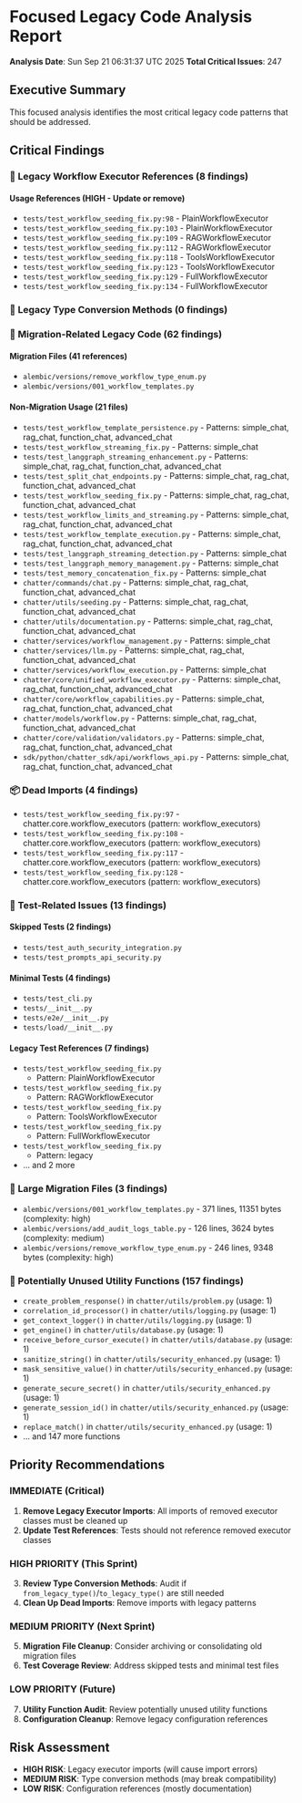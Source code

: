 # Focused Legacy Code Analysis Report
**Analysis Date**: Sun Sep 21 06:31:37 UTC 2025
**Total Critical Issues**: 247

## Executive Summary

This focused analysis identifies the most critical legacy code patterns that should be addressed.

## Critical Findings

### 🚨 Legacy Workflow Executor References (8 findings)

#### Usage References (HIGH - Update or remove)
- `tests/test_workflow_seeding_fix.py:98` - PlainWorkflowExecutor
- `tests/test_workflow_seeding_fix.py:103` - PlainWorkflowExecutor
- `tests/test_workflow_seeding_fix.py:109` - RAGWorkflowExecutor
- `tests/test_workflow_seeding_fix.py:112` - RAGWorkflowExecutor
- `tests/test_workflow_seeding_fix.py:118` - ToolsWorkflowExecutor
- `tests/test_workflow_seeding_fix.py:123` - ToolsWorkflowExecutor
- `tests/test_workflow_seeding_fix.py:129` - FullWorkflowExecutor
- `tests/test_workflow_seeding_fix.py:134` - FullWorkflowExecutor

### 🔄 Legacy Type Conversion Methods (0 findings)


### 📂 Migration-Related Legacy Code (62 findings)

#### Migration Files (41 references)
- `alembic/versions/remove_workflow_type_enum.py`
- `alembic/versions/001_workflow_templates.py`

#### Non-Migration Usage (21 files)
- `tests/test_workflow_template_persistence.py` - Patterns: simple_chat, rag_chat, function_chat, advanced_chat
- `tests/test_workflow_streaming_fix.py` - Patterns: simple_chat
- `tests/test_langgraph_streaming_enhancement.py` - Patterns: simple_chat, rag_chat, function_chat, advanced_chat
- `tests/test_split_chat_endpoints.py` - Patterns: simple_chat, rag_chat, function_chat, advanced_chat
- `tests/test_workflow_seeding_fix.py` - Patterns: simple_chat, rag_chat, function_chat, advanced_chat
- `tests/test_workflow_limits_and_streaming.py` - Patterns: simple_chat, rag_chat, function_chat, advanced_chat
- `tests/test_workflow_template_execution.py` - Patterns: simple_chat, rag_chat, function_chat, advanced_chat
- `tests/test_langgraph_streaming_detection.py` - Patterns: simple_chat
- `tests/test_langgraph_memory_management.py` - Patterns: simple_chat
- `tests/test_memory_concatenation_fix.py` - Patterns: simple_chat
- `chatter/commands/chat.py` - Patterns: simple_chat, rag_chat, function_chat, advanced_chat
- `chatter/utils/seeding.py` - Patterns: simple_chat, rag_chat, function_chat, advanced_chat
- `chatter/utils/documentation.py` - Patterns: simple_chat, rag_chat, function_chat, advanced_chat
- `chatter/services/workflow_management.py` - Patterns: simple_chat
- `chatter/services/llm.py` - Patterns: simple_chat, rag_chat, function_chat, advanced_chat
- `chatter/services/workflow_execution.py` - Patterns: simple_chat
- `chatter/core/unified_workflow_executor.py` - Patterns: simple_chat, rag_chat, function_chat, advanced_chat
- `chatter/core/workflow_capabilities.py` - Patterns: simple_chat, rag_chat, function_chat, advanced_chat
- `chatter/models/workflow.py` - Patterns: simple_chat, rag_chat, function_chat, advanced_chat
- `chatter/core/validation/validators.py` - Patterns: simple_chat, rag_chat, function_chat, advanced_chat
- `sdk/python/chatter_sdk/api/workflows_api.py` - Patterns: simple_chat, rag_chat, function_chat, advanced_chat

### 📦 Dead Imports (4 findings)

- `tests/test_workflow_seeding_fix.py:97` - chatter.core.workflow_executors (pattern: workflow_executors)
- `tests/test_workflow_seeding_fix.py:108` - chatter.core.workflow_executors (pattern: workflow_executors)
- `tests/test_workflow_seeding_fix.py:117` - chatter.core.workflow_executors (pattern: workflow_executors)
- `tests/test_workflow_seeding_fix.py:128` - chatter.core.workflow_executors (pattern: workflow_executors)

### 🧪 Test-Related Issues (13 findings)

#### Skipped Tests (2 findings)
- `tests/test_auth_security_integration.py`
- `tests/test_prompts_api_security.py`

#### Minimal Tests (4 findings)
- `tests/test_cli.py`
- `tests/__init__.py`
- `tests/e2e/__init__.py`
- `tests/load/__init__.py`

#### Legacy Test References (7 findings)
- `tests/test_workflow_seeding_fix.py`
  - Pattern: PlainWorkflowExecutor
- `tests/test_workflow_seeding_fix.py`
  - Pattern: RAGWorkflowExecutor
- `tests/test_workflow_seeding_fix.py`
  - Pattern: ToolsWorkflowExecutor
- `tests/test_workflow_seeding_fix.py`
  - Pattern: FullWorkflowExecutor
- `tests/test_workflow_seeding_fix.py`
  - Pattern: legacy
- ... and 2 more

### 📏 Large Migration Files (3 findings)

- `alembic/versions/001_workflow_templates.py` - 371 lines, 11351 bytes (complexity: high)
- `alembic/versions/add_audit_logs_table.py` - 126 lines, 3624 bytes (complexity: medium)
- `alembic/versions/remove_workflow_type_enum.py` - 246 lines, 9348 bytes (complexity: high)

### 🔧 Potentially Unused Utility Functions (157 findings)

- `create_problem_response()` in `chatter/utils/problem.py` (usage: 1)
- `correlation_id_processor()` in `chatter/utils/logging.py` (usage: 1)
- `get_context_logger()` in `chatter/utils/logging.py` (usage: 1)
- `get_engine()` in `chatter/utils/database.py` (usage: 1)
- `receive_before_cursor_execute()` in `chatter/utils/database.py` (usage: 1)
- `sanitize_string()` in `chatter/utils/security_enhanced.py` (usage: 1)
- `mask_sensitive_value()` in `chatter/utils/security_enhanced.py` (usage: 1)
- `generate_secure_secret()` in `chatter/utils/security_enhanced.py` (usage: 1)
- `generate_session_id()` in `chatter/utils/security_enhanced.py` (usage: 1)
- `replace_match()` in `chatter/utils/security_enhanced.py` (usage: 1)
- ... and 147 more functions


## Priority Recommendations

### IMMEDIATE (Critical)
1. **Remove Legacy Executor Imports**: All imports of removed executor classes must be cleaned up
2. **Update Test References**: Tests should not reference removed executor classes

### HIGH PRIORITY (This Sprint)
3. **Review Type Conversion Methods**: Audit if `from_legacy_type()`/`to_legacy_type()` are still needed
4. **Clean Up Dead Imports**: Remove imports with legacy patterns

### MEDIUM PRIORITY (Next Sprint)
5. **Migration File Cleanup**: Consider archiving or consolidating old migration files
6. **Test Coverage Review**: Address skipped tests and minimal test files

### LOW PRIORITY (Future)
7. **Utility Function Audit**: Review potentially unused utility functions
8. **Configuration Cleanup**: Remove legacy configuration references

## Risk Assessment

- **HIGH RISK**: Legacy executor imports (will cause import errors)
- **MEDIUM RISK**: Type conversion methods (may break compatibility)
- **LOW RISK**: Configuration references (mostly documentation)

